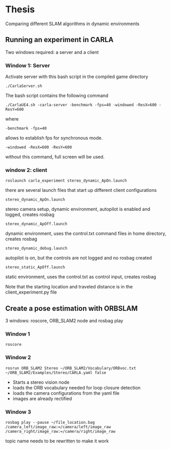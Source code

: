 # Thesis
Comparing different SLAM algorithms in dynamic environments

## Running an experiment in CARLA
Two windows required: a server and a client

### Window 1: Server
Activate server with this bash script in the compiled game directory

```
./CarlaServer.sh
```

The bash script contains the following command
```
./CarlaUE4.sh -carla-server -benchmark -fps=40 -windowed -ResX=600 -ResY=600
```
where 
```
-benchmark -fps=40
```
allows to establish fps for synchronous mode. 

```
-windowed -ResX=600 -ResY=600
```
without this command, full screen will be used. 

### window 2: client 
```
roslaunch carla_experiment stereo_dynamic_ApOn.launch
```

there are several launch files that start up different client configurations
```
stereo_dynamic_ApOn.launch
```
stereo camera setup, dynamic environment, autopilot is enabled and logged, creates rosbag

```
stereo_dynamic_ApOff.launch
```
dynamic environment, uses the control.txt command files in home directory, creates rosbag

```
stereo_dynamic_debug.launch
```
autopilot is on, but the controls are not logged and no rosbag created

```
stereo_static_ApOff.launch
``` 
static environment, uses the control.txt as control input, creates rosbag

Note that the starting location and traveled distance is in the client_experiment.py file

## Create a pose estimation with ORBSLAM
3 windows: roscore, ORB_SLAM2 node and rosbag play

### Window 1
```
roscore
```

### Window 2
```
rosrun ORB_SLAM2 Stereo ~/ORB_SLAM2/Vocabulary/ORBvoc.txt ~/ORB_SLAM2/Examples/Stereo/CARLA.yaml false 
```
* Starts a stereo vision node
* loads the ORB vocabulary needed for loop closure detection
* loads the camera configurations from the yaml file
* images are already rectified

### Window 3
```
rosbag play --pause ~/file_location.bag /camera_left/image_raw:=/camera/left/image_raw /camera_right/image_raw:=/camera/right/image_raw
```
topic name needs to be rewritten to make it work
